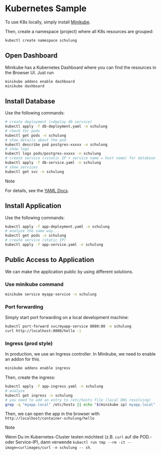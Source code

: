 # Kubernetes Sample

To use K8s locally, simply install [Minikube](https://minikube.sigs.k8s.io/docs/start/).

Then, create a namespace (project) where all K8s resources are grouped:

```bash
kubectl create namespace schulung
```

## Open Dashboard

Minikube has a Kubernetes Dashboard where you can find the resources in the Browser UI. Just run

```bash
minikube addons enable dashboard
minikube dashboard
```

## Install Database

Use the following commands:

```bash
# create deployment (=deploy db service)
kubectl apply -f db-deployment.yaml -n schulung
# check for pods
kubectl get pods -n schulung
# show details about the pod
kubectl describe pod postgres-xxxxx -n schulung
# show logs
kubectl logs pods/postgres-xxxxx -n schulung
# create service (=static IP + service name = host name) for database
kubectl apply -f db-service.yaml -n schulung
# show services
kubectl get svc -n schulung
```

> [!NOTE]
> For details, see the [YAML Docs](https://kubernetes.io/docs/reference/kubernetes-api/workload-resources/deployment-v1/).

## Install Application

Use the following commands:

```bash
kubectl apply -f app-deployment.yaml -n schulung
# analyze the same way...
kubectl get pods -n schulung
# create service (static IP)
kubectl apply -f app-service.yaml -n schulung
```

## Public Access to Application

We can make the application public by using different solutions.

### Use minikube command

```bash
minikube service myapp-service -n schulung
```

### Port forwarding

Simply start port forwarding on a local development machine:

```bash
kubectl port-forward svc/myapp-service 8080:80 -n schulung
curl http://localhost:8080/hello -i
```

### Ingress (prod style)

In production, we use an Ingress controller.
In Minikube, we need to enable an addon for this.

```bash
minikube addons enable ingress
```

Then, create the ingress:

```bash
kubectl apply -f app-ingress.yaml -n schulung
# analyze
kubectl get ingress -n schulung
# you need to add an entry to /etc/hosts file (local DNS resolving)
grep -q "myapp.local" /etc/hosts || echo "$(minikube ip) myapp.local" | sudo tee -a /etc/hosts
```

Then, we can open the app in the browser with `http://localhost/container-schulung/hello`

> [!NOTE]
> Wenn Du im Kubernetes-Cluster testen möchtest (z.B. `curl` auf die POD.- oder Service-IP), dann verwende `kubectl run tmp --rm -it --image=curlimages/curl -n schulung -- sh`.
